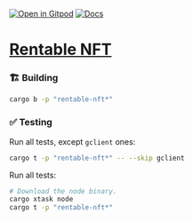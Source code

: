 [![Open in Gitpod](https://img.shields.io/badge/Open_in-Gitpod-white?logo=gitpod)](https://gitpod.io/#FOLDER=rentable-nft/https://github.com/gear-foundation/dapps)
[![Docs](https://img.shields.io/github/actions/workflow/status/gear-foundation/dapps/contracts.yml?logo=rust&label=docs)](https://dapps.gear.rs/rentable_nft_io)

# [Rentable NFT](https://wiki.gear-tech.io/docs/examples/gnft-4907)

### 🏗️ Building

```sh
cargo b -p "rentable-nft*"
```

### ✅ Testing

Run all tests, except `gclient` ones:
```sh
cargo t -p "rentable-nft*" -- --skip gclient
```

Run all tests:
```sh
# Download the node binary.
cargo xtask node
cargo t -p "rentable-nft*"
```
